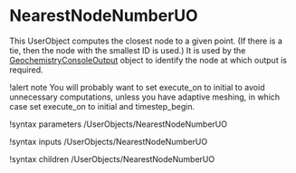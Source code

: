 # NearestNodeNumberUO

This UserObject computes the closest node to a given point.  (If there is a tie, then the node with the smallest ID is used.)  It is used by the [GeochemistryConsoleOutput](GeochemistryConsoleOutput.md) object to identify the node at which output is required.

!alert note
You will probably want to set execute_on to initial to avoid unnecessary computations, unless you have adaptive meshing, in which case set execute_on to initial and timestep_begin.

!syntax parameters /UserObjects/NearestNodeNumberUO

!syntax inputs /UserObjects/NearestNodeNumberUO

!syntax children /UserObjects/NearestNodeNumberUO

